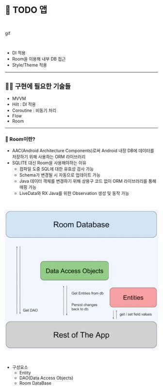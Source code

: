 # 📢 TODO 앱

<br>

gif

<br>

- DI 적용
- Room을 이용해 내부 DB 접근
- Style/Theme 적용

---
## 💪🏻 구현에 필요한 기술들

- MVVM
- Hilt : DI 적용
- Coroutine : 비동기 처리
- Flow
- Room

---
### 📌 Room이란?

- AAC(Android Architecture Components)로써 Android 내장 DB에 데이터를 저장하기 위해 사용하는 ORM 라이브러리
- SQLITE 대신 Room을 사용해야하는 이유
  - 컴파일 도중 SQL에 대한 유효성 검사 가능
  - Schema가 변경될 시 자동으로 업데이트 가능
  - Java 데이터 객체를 변경하기 위해 상용구 코드 없이 ORM 라이브러리를 통해 매핑 가능
  - LiveData와 RX Java를 위한 Observation 생성 및 동작 가능

<br>

![img.png](img.png)

<br>

- 구성요소
  - Entity
  - DAO(Data Access Objects)
  - Room DataBase